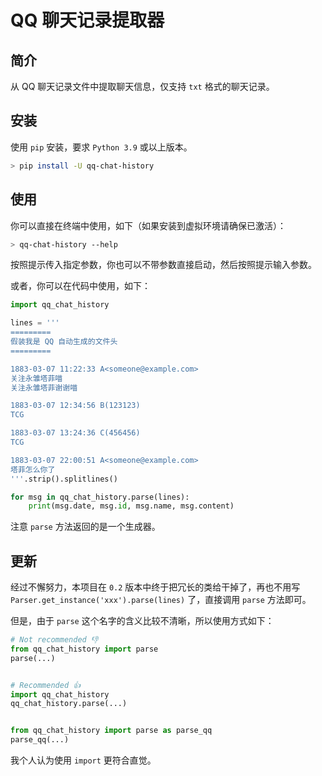 # QQ 聊天记录提取器

## 简介

从 QQ 聊天记录文件中提取聊天信息，仅支持 `txt` 格式的聊天记录。


## 安装

使用 `pip` 安装，要求 `Python 3.9` 或以上版本。

```bash
> pip install -U qq-chat-history
```

## 使用

你可以直接在终端中使用，如下（如果安装到虚拟环境请确保已激活）：

```bash
> qq-chat-history --help
```

按照提示传入指定参数，你也可以不带参数直接启动，然后按照提示输入参数。

或者，你可以在代码中使用，如下：

```python
import qq_chat_history

lines = '''
=========
假装我是 QQ 自动生成的文件头
=========

1883-03-07 11:22:33 A<someone@example.com>
关注永雏塔菲喵
关注永雏塔菲谢谢喵

1883-03-07 12:34:56 B(123123)
TCG

1883-03-07 13:24:36 C(456456)
TCG

1883-03-07 22:00:51 A<someone@example.com>
塔菲怎么你了
'''.strip().splitlines()

for msg in qq_chat_history.parse(lines):
    print(msg.date, msg.id, msg.name, msg.content)
```

注意 `parse` 方法返回的是一个生成器。


## 更新


经过不懈努力，本项目在 `0.2` 版本中终于把冗长的类给干掉了，再也不用写 `Parser.get_instance('xxx').parse(lines)` 了，直接调用 `parse` 方法即可。


但是，由于 `parse` 这个名字的含义比较不清晰，所以使用方式如下：


```python
# Not recommended 👎
from qq_chat_history import parse
parse(...)


# Recommended 👍
import qq_chat_history
qq_chat_history.parse(...)


from qq_chat_history import parse as parse_qq
parse_qq(...)
```

我个人认为使用 `import` 更符合直觉。
